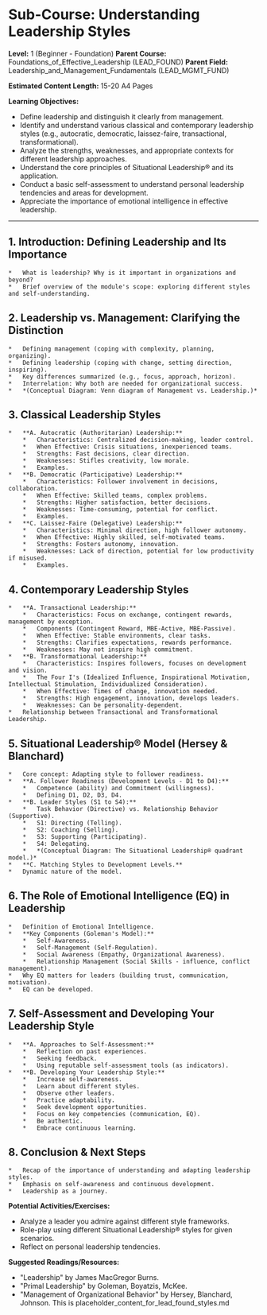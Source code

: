 
# Sub-Course: Understanding Leadership Styles

**Level:** 1 (Beginner - Foundation)
**Parent Course:** Foundations_of_Effective_Leadership (LEAD_FOUND)
**Parent Field:** Leadership_and_Management_Fundamentals (LEAD_MGMT_FUND)

**Estimated Content Length:** 15-20 A4 Pages

**Learning Objectives:**
*   Define leadership and distinguish it clearly from management.
*   Identify and understand various classical and contemporary leadership styles (e.g., autocratic, democratic, laissez-faire, transactional, transformational).
*   Analyze the strengths, weaknesses, and appropriate contexts for different leadership approaches.
*   Understand the core principles of Situational Leadership® and its application.
*   Conduct a basic self-assessment to understand personal leadership tendencies and areas for development.
*   Appreciate the importance of emotional intelligence in effective leadership.

---

## 1. Introduction: Defining Leadership and Its Importance
    *   What is leadership? Why is it important in organizations and beyond?
    *   Brief overview of the module's scope: exploring different styles and self-understanding.

## 2. Leadership vs. Management: Clarifying the Distinction
    *   Defining management (coping with complexity, planning, organizing).
    *   Defining leadership (coping with change, setting direction, inspiring).
    *   Key differences summarized (e.g., focus, approach, horizon).
    *   Interrelation: Why both are needed for organizational success.
    *   *(Conceptual Diagram: Venn diagram of Management vs. Leadership.)*

## 3. Classical Leadership Styles
    *   **A. Autocratic (Authoritarian) Leadership:**
        *   Characteristics: Centralized decision-making, leader control.
        *   When Effective: Crisis situations, inexperienced teams.
        *   Strengths: Fast decisions, clear direction.
        *   Weaknesses: Stifles creativity, low morale.
        *   Examples.
    *   **B. Democratic (Participative) Leadership:**
        *   Characteristics: Follower involvement in decisions, collaboration.
        *   When Effective: Skilled teams, complex problems.
        *   Strengths: Higher satisfaction, better decisions.
        *   Weaknesses: Time-consuming, potential for conflict.
        *   Examples.
    *   **C. Laissez-Faire (Delegative) Leadership:**
        *   Characteristics: Minimal direction, high follower autonomy.
        *   When Effective: Highly skilled, self-motivated teams.
        *   Strengths: Fosters autonomy, innovation.
        *   Weaknesses: Lack of direction, potential for low productivity if misused.
        *   Examples.

## 4. Contemporary Leadership Styles
    *   **A. Transactional Leadership:**
        *   Characteristics: Focus on exchange, contingent rewards, management by exception.
        *   Components (Contingent Reward, MBE-Active, MBE-Passive).
        *   When Effective: Stable environments, clear tasks.
        *   Strengths: Clarifies expectations, rewards performance.
        *   Weaknesses: May not inspire high commitment.
    *   **B. Transformational Leadership:**
        *   Characteristics: Inspires followers, focuses on development and vision.
        *   The Four I's (Idealized Influence, Inspirational Motivation, Intellectual Stimulation, Individualized Consideration).
        *   When Effective: Times of change, innovation needed.
        *   Strengths: High engagement, innovation, develops leaders.
        *   Weaknesses: Can be personality-dependent.
    *   Relationship between Transactional and Transformational Leadership.

## 5. Situational Leadership® Model (Hersey & Blanchard)
    *   Core concept: Adapting style to follower readiness.
    *   **A. Follower Readiness (Development Levels - D1 to D4):**
        *   Competence (ability) and Commitment (willingness).
        *   Defining D1, D2, D3, D4.
    *   **B. Leader Styles (S1 to S4):**
        *   Task Behavior (Directive) vs. Relationship Behavior (Supportive).
        *   S1: Directing (Telling).
        *   S2: Coaching (Selling).
        *   S3: Supporting (Participating).
        *   S4: Delegating.
        *   *(Conceptual Diagram: The Situational Leadership® quadrant model.)*
    *   **C. Matching Styles to Development Levels.**
    *   Dynamic nature of the model.

## 6. The Role of Emotional Intelligence (EQ) in Leadership
    *   Definition of Emotional Intelligence.
    *   **Key Components (Goleman's Model):**
        *   Self-Awareness.
        *   Self-Management (Self-Regulation).
        *   Social Awareness (Empathy, Organizational Awareness).
        *   Relationship Management (Social Skills - influence, conflict management).
    *   Why EQ matters for leaders (building trust, communication, motivation).
    *   EQ can be developed.

## 7. Self-Assessment and Developing Your Leadership Style
    *   **A. Approaches to Self-Assessment:**
        *   Reflection on past experiences.
        *   Seeking feedback.
        *   Using reputable self-assessment tools (as indicators).
    *   **B. Developing Your Leadership Style:**
        *   Increase self-awareness.
        *   Learn about different styles.
        *   Observe other leaders.
        *   Practice adaptability.
        *   Seek development opportunities.
        *   Focus on key competencies (communication, EQ).
        *   Be authentic.
        *   Embrace continuous learning.

## 8. Conclusion & Next Steps
    *   Recap of the importance of understanding and adapting leadership styles.
    *   Emphasis on self-awareness and continuous development.
    *   Leadership as a journey.

**Potential Activities/Exercises:**
*   Analyze a leader you admire against different style frameworks.
*   Role-play using different Situational Leadership® styles for given scenarios.
*   Reflect on personal leadership tendencies.

**Suggested Readings/Resources:**
*   "Leadership" by James MacGregor Burns.
*   "Primal Leadership" by Goleman, Boyatzis, McKee.
*   "Management of Organizational Behavior" by Hersey, Blanchard, Johnson.
This is placeholder_content_for_lead_found_styles.md
